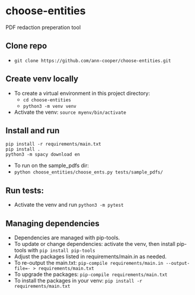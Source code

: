 # choose-entities
PDF redaction preperation tool

## Clone repo
- `git clone https://github.com/ann-cooper/choose-entities.git`

## Create venv locally
- To create a virtual environment in this project directory:
    - `cd choose-entities`
    - `python3 -m venv venv`
- Activate the venv: `source myenv/bin/activate`

## Install and run
```
pip install -r requirements/main.txt
pip install .
python3 -m spacy download en
```
- To run on the sample_pdfs dir:
- `python choose_entities/choose_ents.py tests/sample_pdfs/`

## Run tests:
- Activate the venv and run `python3 -m pytest`

## Managing dependencies
- Dependencies are managed with pip-tools.
- To update or change dependencies: activate the venv, then install pip-tools with `pip install pip-tools`
- Adjust the packages listed in requirements/main.in as needed.
- To re-output the main.txt: `pip-compile requirements/main.in --output-file=- > requirements/main.txt`
- To upgrade the packages: `pip-compile requirements/main.txt`
- To install the packages in your venv: `pip install -r requirements/main.txt`
